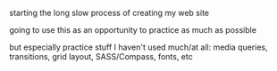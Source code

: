 starting the long slow process of creating my web site<br>

going to use this as an opportunity to practice as much as possible<br>

but especially practice stuff I haven't used much/at all: media queries, transitions, grid layout, SASS/Compass, fonts, etc<br>